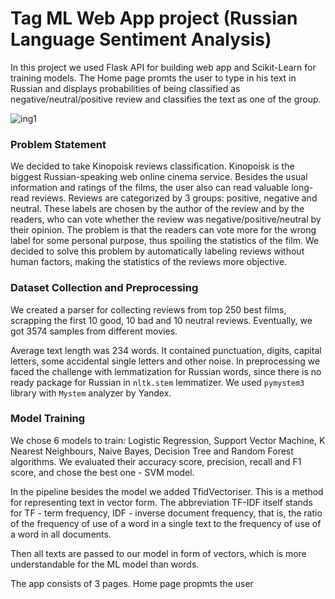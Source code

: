 # Tag ML Web App project (Russian Language Sentiment Analysis) #

In this project we used Flask API for building web app and Scikit-Learn for training models. The Home page promts the user to type in his text in Russian and displays probabilities of being classified as negative/neutral/positive review and classifies the text as one of the group.

![ing1]()

### Problem Statement ###
We decided to take Kinopoisk reviews classification. Kinopoisk is the biggest Russian-speaking web online cinema service.
Besides the usual information and ratings of the films, the user also can read valuable long-read reviews.
Reviews are categorized by 3 groups: positive, negative and neutral. These labels are chosen by the author of the review and by the readers, who can vote whether the review was negative/positive/neutral by their opinion. The problem is that the readers can vote more for the wrong label for some personal purpose, thus spoiling the statistics of the film. We decided to solve this problem by automatically labeling reviews without human factors, making the statistics of the reviews more objective.

### Dataset Collection and Preprocessing ###
We created a parser for collecting reviews from top 250 best films, scrapping the first 10 good, 10 bad and 10 neutral reviews. Eventually, we got 3574 samples from different movies.

Average text length was 234 words. It contained punctuation, digits, capital letters, some accidental single letters and other noise. In preprocessing we faced the challenge with lemmatization for Russian words, since there is no ready package for Russian in `nltk.stem` lemmatizer. We used `pymystem3` library with `Mystem` analyzer by Yandex.

### Model Training ###
We chose 6 models to train: Logistic Regression, Support Vector Machine, K Nearest Neighbours, Naive Bayes, Decision Tree and Random Forest algorithms. We evaluated their accuracy score, precision, recall and F1 score, and chose the best one - SVM model.

In the pipeline besides the model we added TfidVectoriser. This is a method for representing text in vector form. The abbreviation TF-IDF itself stands for TF - term frequency, IDF - inverse document frequency, that is, the ratio of the frequency of use of a word in a single text to the frequency of use of a word in all documents.

Then all texts are passed to our model in form of vectors, which is more understandable for the ML model than words.

The app consists of 3 pages. Home page propmts the user 
